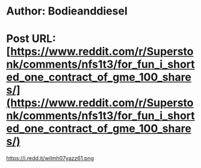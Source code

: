 # Author: Bodieanddiesel
# Post URL: [https://www.reddit.com/r/Superstonk/comments/nfs1t3/for_fun_i_shorted_one_contract_of_gme_100_shares/](https://www.reddit.com/r/Superstonk/comments/nfs1t3/for_fun_i_shorted_one_contract_of_gme_100_shares/)


https://i.redd.it/wilmh07yazz61.png